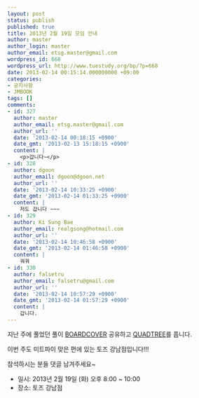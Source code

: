 ```yaml
---
layout: post
status: publish
published: true
title: 2013년 2월 19일 모임 안내
author: master
author_login: master
author_email: etsg.master@gmail.com
wordpress_id: 668
wordpress_url: http://www.tuestudy.org/bp/?p=668
date: 2013-02-14 00:15:14.000000000 +09:00
categories:
- 공지사항
- JMBOOK
tags: []
comments:
- id: 327
  author: master
  author_email: etsg.master@gmail.com
  author_url: ''
  date: '2013-02-14 00:18:15 +0900'
  date_gmt: '2013-02-13 15:18:15 +0900'
  content: |
    <p>갑니다~</p>
- id: 328
  author: dgoon
  author_email: dgoon@dgoon.net
  author_url: ''
  date: '2013-02-14 10:33:25 +0900'
  date_gmt: '2013-02-14 01:33:25 +0900'
  content: |
    저도 갑니다 ~~~
- id: 329
  author: Ki Sung Bae
  author_email: realgsong@hotmail.com
  author_url: ''
  date: '2013-02-14 10:46:58 +0900'
  date_gmt: '2013-02-14 01:46:58 +0900'
  content: |
    궈궈
- id: 330
  author: falsetru
  author_email: falsetru@gmail.com
  author_url: ''
  date: '2013-02-14 10:57:29 +0900'
  date_gmt: '2013-02-14 01:57:29 +0900'
  content: |
    갑니다.
---
```

<p>지난 주에 풀었던 풀이 <a href="http://www.algospot.com/judge/problem/read/BOARDCOVER">BOARDCOVER</a> 공유하고 <a href="http://www.algospot.com/judge/problem/read/QUADTREE">QUADTREE</a>를 풉니다.</p>

<p>이번 주도 미트파이 맞은 편에 있는 토즈 강남점입니다!!!</p>

<p>참석하시는 분들 댓글 남겨주세요~</p>

<ul>
<li>일시: 2013년 2월 19일 (화) 오후 8:00 ~ 10:00</li>
<li>장소: 토즈 강남점</li>
</ul>
